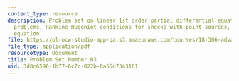 ```yaml
---
content_type: resource
description: Problem set on linear 1st order partial differential equations, Riemann
  problems, Rankine Hugoniot conditions for shocks with point sources, and the KdV-Burgers
  equation.
file: https://ol-ocw-studio-app-qa.s3.amazonaws.com/courses/18-306-advanced-partial-differential-equations-with-applications-fall-2009/3d8c65961b776c7c822b0a65d7343161_MIT18_306f09_pset03_ProblemSet200903.pdf
file_type: application/pdf
resourcetype: Document
title: Problem Set Number 03
uid: 3d8c6596-1b77-6c7c-822b-0a65d7343161
---
```

